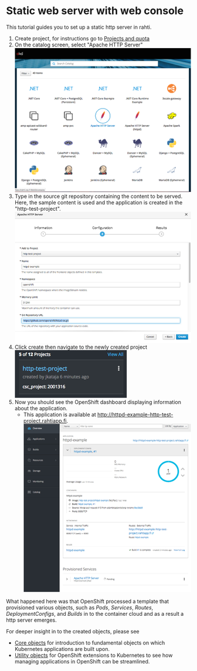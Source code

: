 # Static web server with web console

This tutorial guides you to set up a static http server in rahti.

1. Create project, for instructions go to [Projects and quota](/usage/projects_and_quota/#projects_and_quota)
2. On the catalog screen, select "Apache HTTP Server"
   ![Select-httpd](img/select-http.png)
3. Type in the source git repository containing the content to be served. Here, the sample content is used and the application is created in the "http-test-project".
   ![type-in-git](img/type-git.png)
4. Click create then navigate to the newly created project ![new-project](img/click-project.png)
5. Now you should see the OpenShift dashboard displaying information about the application. 
    * This application is available at http://httpd-example-http-test-project.rahtiapp.fi.
   ![new-app-info](img/new-app-info.png)

What happened here was that OpenShift processed a template that provisioned various objects, such as *Pods*, *Services*, *Routes*, *DeploymentConfigs*, and *Builds* in to the container cloud and as a result a http server emerges.

For deeper insight in to the created objects, please see

* [Core objects](elemental_tutorial) for introduction to fundamental objects on which Kubernetes applications are built upon.
* [Utility objects](advanced_tutorial) for OpenShift extensions to Kubernetes to see how managing applications in OpenShift can be streamlined.
